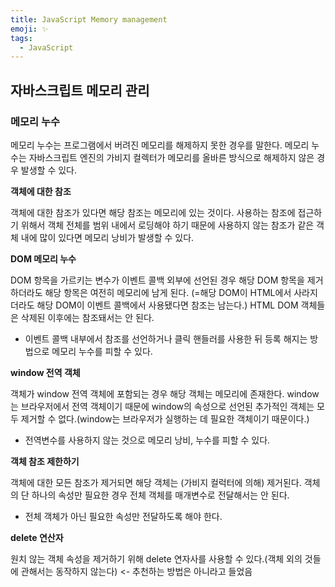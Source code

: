 ```yaml
---
title: JavaScript Memory management
emoji: ✨
tags:
  - JavaScript
---
```


## 자바스크립트 메모리 관리

### 메모리 누수

메모리 누수는 프로그램에서 버려진 메모리를 해제하지 못한 경우를 말한다. 메모리 누수는 자바스크립트 엔진의 가비지 컬렉터가 메모리를 올바른 방식으로 해제하지 않은 경우 발생할 수 있다.

**객체에 대한 참조**

객체에 대한 참조가 있다면 해당 참조는 메모리에 있는 것이다. 사용하는 참조에 접근하기 위해서 객체 전체를 범위 내에서 로딩해야 하기 때문에 사용하지 않는 참조가 같은 객체 내에 많이 있다면 메모리 낭비가 발생할 수 있다.

**DOM 메모리 누수**

DOM 항목을 가르키는 변수가 이벤트 콜백 외부에 선언된 경우 해당 DOM 항목을 제거하더라도 해당 항목은 여전히 메모리에 남게 된다. (=해당 DOM이 HTML에서 사라지더라도 해당 DOM이 이벤트 콜백에서 사용됐다면 참조는 남는다.) 
HTML DOM 객체들은 삭제된 이후에는 참조돼서는 안 된다.

- 이벤트 콜백 내부에서 참조를 선언하거나 클릭 핸들러를 사용한 뒤 등록 해지는 방법으로 메모리 누수를 피할 수 있다.

**window 전역 객체**

객체가 window 전역 객체에 포함되는 경우 해당 객체는 메모리에 존재한다.
window는 브라우저에서 전역 객체이기 때문에 window의 속성으로 선언된 추가적인 객체는 모두 제거할 수 없다.(window는 브라우저가 실행하는 데 필요한 객체이기 때문이다.)

- 전역변수를 사용하지 않는 것으로 메모리 낭비, 누수를 피할 수 있다.

**객체 참조 제한하기**

객체에 대한 모든 참조가 제거되면 해당 객체는 (가비지 컬럭터에 의해) 제거된다. 객체의 단 하나의 속성만 필요한 경우 전체 객체를 매개변수로 전달해서는 안 된다.

- 전체 객체가 아닌 필요한 속성만 전달하도록 해야 한다.

**delete 연산자**

원치 않는 객체 속성을 제거하기 위해 delete 연자사를 사용할 수 있다.(객체 외의 것들에 관해서는 동작하지 않는다) <- 추천하는 방법은 아니라고 들었음
